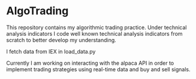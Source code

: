 # AlgoTrading

This repository contains my algorithmic trading practice. Under technical analysis indicators I code well known technical analysis indicators from scratch to better develop my understanding.

I fetch data from IEX in load_data.py

Currently I am working on interacting with the alpaca API in order to implement trading strategies using real-time data and buy and sell signals. 

